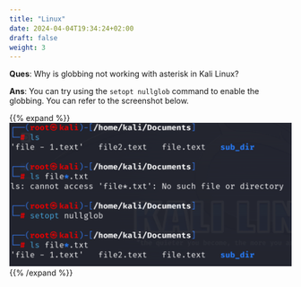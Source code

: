 ```yaml
---
title: "Linux"
date: 2024-04-04T19:34:24+02:00
draft: false
weight: 3
---
```


**Ques**: Why is globbing not working with asterisk in Kali Linux?

**Ans**: You can try using the `setopt nullglob` command to enable the globbing. You can refer to the screenshot below.

{{% expand %}} ![Spock](https://raw.githubusercontent.com/psyklopp/Dezible-com/main/images/1_Globbing_in_Kali_Linux.png) {{% /expand %}} 


